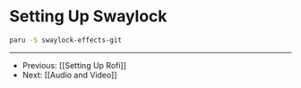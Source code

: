 # Setting Up Swaylock

```bash
paru -S swaylock-effects-git
```

-----

- Previous: [[Setting Up Rofi]]
- Next: [[Audio and Video]]
